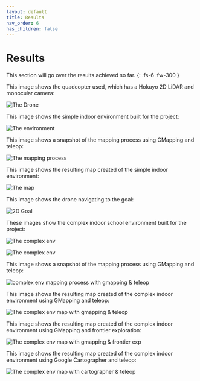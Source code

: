 ```yaml
---
layout: default
title: Results
nav_order: 6
has_children: false
---
```


# Results

This section will go over the results achieved so far.
{: .fs-6 .fw-300 }

This image shows the quadcopter used, which has a Hokuyo 2D LiDAR and monocular camera:

![The Drone](/assets/images/Drone1.png)

This image shows the simple indoor environment built for the project:

![The environment](/assets/images/Environment1.png)

This image shows a snapshot of the mapping process using GMapping and teleop:

![The mapping process](/assets/images/MapMiddle.png)

This image shows the resulting map created of the simple indoor environment:

![The map](/assets/images/new_map.png)

This image shows the drone navigating to the goal:

![2D Goal](/assets/images/2DGoal.png)

These images show the complex indoor school environment built for the project:

![The complex env](/assets/images/SchoolBirdsEye.png)

![The complex env](/assets/images/top_view.png)

This image shows a snapshot of the mapping process using GMapping and teleop:

![complex env mapping process with gmapping & teleop](/assets/images/MappingSchool.png)

This image shows the resulting map created of the complex indoor environment using GMapping and teleop:

![The complex env map with gmapping & teleop](/assets/images/gmapping_teleop.png)

This image shows the resulting map created of the complex indoor environment using GMapping and frontier exploration: 

![The complex env map with gmapping & frontier exp](/assets/images/complex_gmapping_frontier.png)

This image shows the resulting map created of the complex indoor environment using Google Cartographer and teleop: 

![The complex env map with cartographer & teleop](/assets/images/cartographer_teleop_final.png)